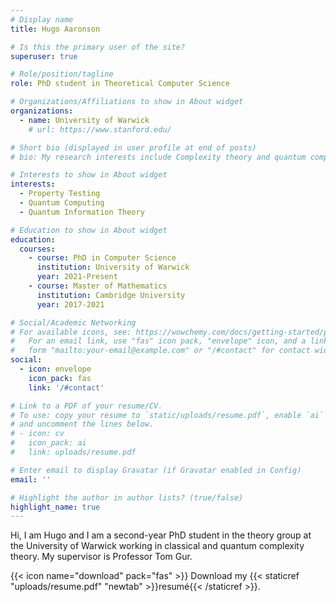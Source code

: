 ```yaml
---
# Display name
title: Hugo Aaronson

# Is this the primary user of the site?
superuser: true

# Role/position/tagline
role: PhD student in Theoretical Computer Science

# Organizations/Affiliations to show in About widget
organizations:
  - name: University of Warwick
    # url: https://www.stanford.edu/

# Short bio (displayed in user profile at end of posts)
# bio: My research interests include Complexity theory and quantum computing.

# Interests to show in About widget
interests:
  - Property Testing
  - Quantum Computing
  - Quantum Information Theory

# Education to show in About widget
education:
  courses:
    - course: PhD in Computer Science 
      institution: University of Warwick
      year: 2021-Present
    - course: Master of Mathematics 
      institution: Cambridge University
      year: 2017-2021

# Social/Academic Networking
# For available icons, see: https://wowchemy.com/docs/getting-started/page-builder/#icons
#   For an email link, use "fas" icon pack, "envelope" icon, and a link in the
#   form "mailto:your-email@example.com" or "/#contact" for contact widget.
social:
  - icon: envelope
    icon_pack: fas
    link: '/#contact'

# Link to a PDF of your resume/CV.
# To use: copy your resume to `static/uploads/resume.pdf`, enable `ai` icons in `params.toml`,
# and uncomment the lines below.
# - icon: cv
#   icon_pack: ai
#   link: uploads/resume.pdf

# Enter email to display Gravatar (if Gravatar enabled in Config)
email: ''

# Highlight the author in author lists? (true/false)
highlight_name: true
---
```


Hi, I am Hugo and I am a second-year PhD student in the theory group at the University of Warwick working in classical and quantum complexity theory. My supervisor is Professor Tom Gur.

{{< icon name="download" pack="fas" >}} Download my {{< staticref "uploads/resume.pdf" "newtab" >}}resumé{{< /staticref >}}.
